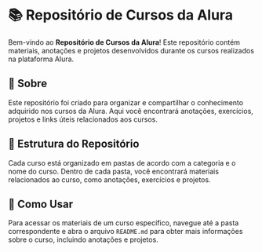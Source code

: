 # 📚 Repositório de Cursos da Alura

Bem-vindo ao **Repositório de Cursos da Alura**! Este repositório contém materiais, anotações e projetos desenvolvidos durante os cursos realizados na plataforma Alura.

## 📜 Sobre

Este repositório foi criado para organizar e compartilhar o conhecimento adquirido nos cursos da Alura. Aqui você encontrará anotações, exercícios, projetos e links úteis relacionados aos cursos.

## 📂 Estrutura do Repositório

Cada curso está organizado em pastas de acordo com a categoria e o nome do curso. Dentro de cada pasta, você encontrará materiais relacionados ao curso, como anotações, exercícios e projetos.


## 🚀 Como Usar

Para acessar os materiais de um curso específico, navegue até a pasta correspondente e abra o arquivo `README.md` para obter mais informações sobre o curso, incluindo anotações e projetos.

